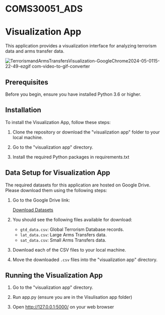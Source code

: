 # COMS30051_ADS
# Visualization App

This application provides a visualization interface for analyzing terrorism data and arms transfer data.

![TerrorismandArmsTransfersVisualization-GoogleChrome2024-05-0115-22-49-ezgif com-video-to-gif-converter](https://github.com/barnander/COMS30051_ADS/assets/114615588/c6aa3c30-007e-4d31-b110-187061aeac9b)
## Prerequisites

Before you begin, ensure you have installed Python 3.6 or higher.

## Installation

To install the Visualization App, follow these steps:

1. Clone the repository or download the "visualization app" folder to your local machine.

2. Go to the "visualization app" directory.

3. Install the required Python packages in requirements.txt

## Data Setup for Visualization App

The required datasets for this application are hosted on Google Drive. Please download them using the following steps:

1. Go to the Google Drive link:
   
   [Download Datasets](https://drive.google.com/drive/folders/11q_53MTfTZ7jfH_JHDECtozO5oBi7tqn?usp=sharing)

2. You should see the following files available for download:
   - `gtd_data.csv`: Global Terrorism Database records.
   - `lat_data.csv`: Large Arms Transfers data.
   - `sat_data.csv`: Small Arms Transfers data.

3. Download each of the CSV files to your local machine.

4. Move the downloaded `.csv` files into the "visualization app" directory.

## Running the Visualization App

1. Go to the "visualization app" directory.

2. Run app.py (ensure you are in the Visulisation app folder)

3. Open http://127.0.0.1:5000/ on your web browser

